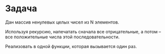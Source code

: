 # Задача

Дан массив ненулевых целых чисел из N элементов. 

Используя рекурсию, напечатать сначала все отрицательные, а потом – все положительные числа этой последовательности. 

Реализовать в одной функции, которая вызывается один раз. 
